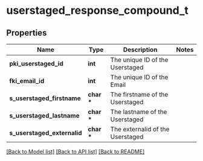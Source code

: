 # userstaged_response_compound_t

## Properties
Name | Type | Description | Notes
------------ | ------------- | ------------- | -------------
**pki_userstaged_id** | **int** | The unique ID of the Userstaged | 
**fki_email_id** | **int** | The unique ID of the Email | 
**s_userstaged_firstname** | **char \*** | The firstname of the Userstaged | 
**s_userstaged_lastname** | **char \*** | The lastname of the Userstaged | 
**s_userstaged_externalid** | **char \*** | The externalid of the Userstaged | 

[[Back to Model list]](../README.md#documentation-for-models) [[Back to API list]](../README.md#documentation-for-api-endpoints) [[Back to README]](../README.md)


